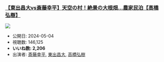 ### [【東出昌大vs斎藤幸平】天空の村！絶景の大根畑…農家民泊【高橋弘樹】](https://www.youtube.com/watch?v=Awyqkgxu-9w)
[![](https://img.youtube.com/vi/Awyqkgxu-9w/sddefault.jpg)](https://www.youtube.com/watch?v=Awyqkgxu-9w)
-   公開日: 2024-05-04
-   視聴数: 146,125
-   **いいね数: 2,206**
-   出演者: [斎藤幸平](/rehacq_fan/people/斎藤幸平 "wikilink"), [東出昌大](/rehacq_fan/people/東出昌大 "wikilink"), [高橋弘樹](/rehacq_fan/people/高橋弘樹 "wikilink")
